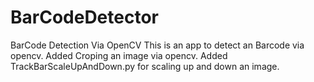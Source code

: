 # BarCodeDetector
BarCode Detection Via OpenCV
This is an app to detect an Barcode via opencv.
Added Croping an image via opencv.
Added TrackBarScaleUpAndDown.py for scaling up and down an image.
